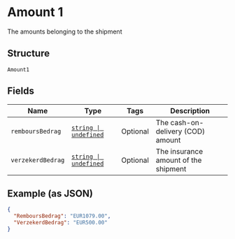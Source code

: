 
# Amount 1

The amounts belonging to the shipment

## Structure

`Amount1`

## Fields

| Name | Type | Tags | Description |
|  --- | --- | --- | --- |
| `remboursBedrag` | [`string \| undefined`](../../doc/models/string-enum.md) | Optional | The cash-on-delivery (COD) amount |
| `verzekerdBedrag` | [`string \| undefined`](../../doc/models/string-enum.md) | Optional | The insurance amount of the shipment |

## Example (as JSON)

```json
{
  "RemboursBedrag": "EUR1079.00",
  "VerzekerdBedrag": "EUR500.00"
}
```

